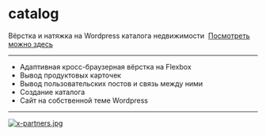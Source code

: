 # catalog
Вёрстка и натяжка на Wordpress каталога недвижимости&nbsp;&nbsp;<a target="_blank" href="potolok.u0618804.plsk.regruhosting.ru">Посмотреть можно здесь</a>
<hr>

* Адаптивная кросс-браузерная вёрстка на Flexbox<br>
* Вывод продуктовых карточек<br>
* Вывод пользовательских постов и связь между ними<br>
* Создание каталога<br>
* Сайт на собственной теме Wordpress
<hr>

[![x-partners.jpg](https://i.postimg.cc/qvLFfXJ8/x-partners.jpg)](https://postimg.cc/75590zT6)
